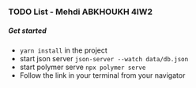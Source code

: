 ### TODO List - Mehdi ABKHOUKH 4IW2

##### Get started
- ``yarn install`` in the project
-  start json server ``json-server --watch data/db.json``
- start polymer serve ``npx polymer serve``
- Follow the link in your terminal from your navigator

 